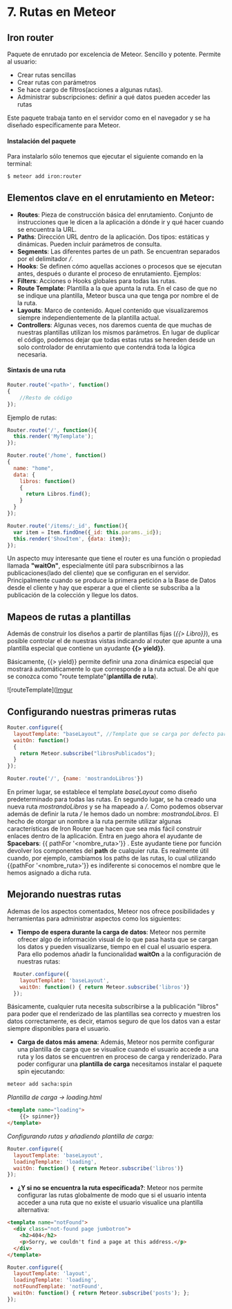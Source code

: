 # 7. Rutas en Meteor

## Iron router

Paquete de enrutado por excelencia de Meteor. Sencillo y potente. Permite al usuario:
- Crear rutas sencillas
- Crear rutas con parámetros
- Se hace cargo de filtros(acciones a algunas rutas).
- Administrar subscripciones: definir a qué datos pueden acceder las rutas

Este paquete trabaja tanto en el servidor como en el navegador y se ha diseñado específicamente para Meteor.

#### Instalación del paquete
Para instalarlo sólo tenemos que ejecutar el siguiente comando en la terminal:

```bash
$ meteor add iron:router
```

## Elementos clave en el enrutamiento en Meteor:
- **Routes**: Pieza de construcción básica del enrutamiento. Conjunto de instrucciones que le dicen a la aplicación a dónde ir y qué hacer cuando se encuentra la URL.
- **Paths**: Dirección URL dentro de la aplicación. Dos tipos: estáticas y dinámicas. Pueden incluir parámetros de consulta.
- **Segments**: Las diferentes partes de un path. Se encuentran separados por el delimitador */*.
- **Hooks**: Se definen cómo aquellas acciones o procesos que se ejecutan antes, después o durante el proceso de enrutamiento. Ejemplos:
- **Filters**: Acciones o Hooks globales para todas las rutas.
- **Route Template**: Plantilla a la que apunta la ruta. En el caso de que no se indique una plantilla, Meteor busca una que tenga por nombre el de la ruta.
- **Layouts**: Marco de contenido. Aquel contenido que visualizaremos siempre independientemente de la plantilla actual.
- **Controllers**: Algunas veces, nos daremos cuenta de que muchas de nuestras plantillas utilizan los mismos parámetros. En lugar de duplicar el código, podemos dejar que todas estas rutas se hereden desde un solo controlador de enrutamiento que contendrá toda la lógica necesaria.


#### Sintaxis de una ruta

```javascript
Router.route('<path>', function()
{
    //Resto de código
});
```

Ejemplo de rutas:

```javascript
Router.route('/', function(){
  this.render('MyTemplate');
});
```

```javascript
Router.route('/home', function()
{
  name: "home",
  data: {
    libros: function()
    {
      return Libros.find();
    }
  }
});
```
```javascript
Router.route('/items/:_id', function(){
  var item = Item.findOne({_id: this.params._id});
  this.render('ShowItem', {data: item});
});
```

Un aspecto muy interesante que tiene el router es una función o propiedad llamada **"waitOn"**, especialmente útil para subscribirnos a las publicaciones(lado del cliente) que se configuran en el servidor. Principalmente cuando se produce la primera petición a la Base de Datos desde el cliente y hay que esperar a que el cliente se subscriba a la publicación de la colección y llegue los datos.

## Mapeos de rutas a plantillas

Además de construir los diseños a partir de plantillas fijas (*{{> Libro}}*), es posible controlar el <body> de nuestras vistas indicando al router que apunte a una plantilla especial que contiene un ayudante **{{> yield}}**.

Básicamente, {{> yield}} permite definir una zona dinámica especial que mostrará automáticamente lo que corresponde a la ruta actual. De ahí que se conozca como "route template"(**plantilla de ruta**).

![routeTemplate]([Imgur](http://i.imgur.com/z4jvgqZ.png)

## Configurando nuestras primeras rutas

```javascript
Router.configure({
  layoutTemplate: "baseLayout", //Template que se carga por defecto para todas las "vistas"
  waitOn: function()
  {
    return Meteor.subscribe("librosPublicados");
  }
});

Router.route('/', {name: 'mostrandoLibros'})
```

En primer lugar, se establece el template *baseLayout* como diseño predeterminado para todas las rutas.
En segundo lugar, se ha creado una nueva ruta *mostrandoLibros* y se ha mapeado a */*.
Como podemos observar además de definir la ruta */* le hemos dado un nombre: *mostrandoLibros*. El hecho de otorgar un nombre a la ruta permite utilizar algunas características de Iron Router que hacen que sea más fácil construir enlaces dentro de la aplicación.
Entra en juego ahora el ayudante de **Spacebars**: {{ pathFor '<nombre_ruta>'}} . Este ayudante tiene por función devolver los componentes del **path** de cualquier ruta. Es realmente útil cuando, por ejemplo, cambiamos los paths de las rutas, lo cual utilizando {{pathFor '<nombre_ruta>'}} es indiferente si conocemos el nombre que le hemos asignado a dicha ruta.

## Mejorando nuestras rutas

Ademas de los aspectos comentados, Meteor nos ofrece posibilidades y herramientas para administrar aspectos como los siguientes:

- **Tiempo de espera durante la carga de datos**: Meteor nos permite ofrecer algo de información visual de lo que pasa hasta que se cargan los datos y pueden visualizarse, tiempo en el cual el usuario espera. Para ello podemos añadir la funcionalidad **waitOn** a la configuración de nuestras rutas:

```javascript
  Router.configure({
    layoutTemplate: 'baseLayout',
    waitOn: function() { return Meteor.subscribe('libros')}
  });
```

Básicamente, cualquier ruta necesita subscribirse a la publicación "libros" para poder que el renderizado de las plantillas sea correcto y muestren los datos correctamente, es decir, etamos seguro de que los datos van a estar siempre disponibles para el usuario.

- **Carga de datos más amena**: Además, Meteor nos permite configurar una plantilla de carga que se visualice cuando el usuario accede a una ruta y los datos se encuentren en proceso de carga y renderizado.
Para poder configurar una **plantilla de carga** necesitamos instalar el paquete spin ejecutando:

```bash
meteor add sacha:spin
```

*Plantilla de carga -> loading.html*
```html
<template name="loading">
    {{> spinner}}
</template>
```

*Configurando rutas y añadiendo plantilla de carga:*
```javascript
Router.configure({
  layoutTemplate: 'baseLayout',
  loadingTemplate: 'loading',
  waitOn: function() { return Meteor.subscribe('libros')}
});
```
- **¿Y si no se encuentra la ruta especificada?**: Meteor nos permite configurar las rutas globalmente de modo que si el usuario intenta acceder a una ruta que no existe el usuario visualice una plantilla alternativa:
```html
<template name="notFound">
  <div class="not-found page jumbotron">
    <h2>404</h2>
    <p>Sorry, we couldn't find a page at this address.</p>
  </div>
</template>
```
```javascript
Router.configure({  
  layoutTemplate: 'layout',  
  loadingTemplate: 'loading',  
  notFoundTemplate: 'notFound',  
  waitOn: function() { return Meteor.subscribe('posts'); };
});
```
